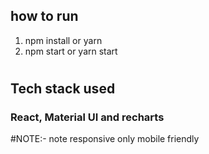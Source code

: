 ## how to run

1. npm install or yarn
2. npm start or yarn start

#

## Tech stack used

### React, Material UI and recharts

#NOTE:- note responsive only mobile friendly
